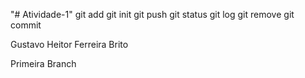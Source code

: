 "# Atividade-1" 
git add
git init 
git push 
git status
git log
git remove
git commit

Gustavo Heitor Ferreira Brito

Primeira Branch
